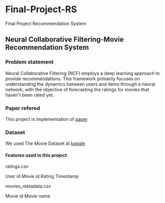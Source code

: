 # Final-Project-RS

Final Project Recommendation System

## Neural Collaborative Filtering-Movie Recommendation System

### Problem statement

Neural Collaborative Filtering (NCF) employs a deep learning approach to provide recommendations. This framework primarily focuses on understanding the dynamics between users and items through a neural network, with the objective of forecasting the ratings for movies that haven't been rated yet.

### Paper refered


This project is implementation of [paper](https://arxiv.org/pdf/1708.05031.pdf)

### Dataset

We used The Movie Dataset at [kaggle](https://www.kaggle.com/datasets/rounakbanik/the-movies-dataset)

#### Features used in this project

ratings.csv 

User id
Movie id
Rating
Timestamp

movies_metadata.csv

Movie id
Movie name
